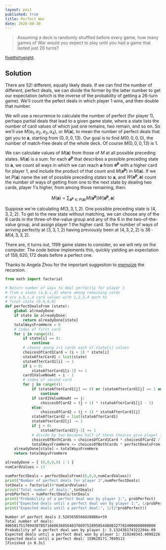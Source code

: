 ```yaml
---
layout: post
published: true
title: Perfect War
date: 2020-08-30
---
```


>Assuming a deck is randomly shuffled before every game, how many games of War would you expect to play until you had a game that lasted just 26 turns?

[fivethirtyeight](https://fivethirtyeight.com/features/can-you-cover-the-globe/).

<!--more-->

## Solution

There are $52!$ different, equally likely deals. If we can find the number of different, perfect deals, we can divide the former by the latter number to get our expectation (which is the inverse of the probability of getting a $26$-turn game). We'll count the pefect deals in which player 1 wins, and then double that number.

We will use a recurrence to calculate the number of perfect (for player 1), perhaps partial deals that lead to a given game state, where a state lists the number of card values of which just one remains, two remain, and so on. So we'll use $M(a_1,a_2,a_3,a_4)$, or $M(\mathbf{a})$, to mean the number of perfect deals that get you to $\mathbf{a}$, starting from $(0,0,0,13)$. Our goal is to find $M(0,0,0,0)$, the number of match-free deals of the whole deck. Of course $M(0,0,0,13)$ is $1$.

We can calculate values of $M(\mathbf{a})$ from those of $M$ at all possible preceding states. $M(\mathbf{a})$ is a sum: for each $\mathbf{a^p}$ that describes a possible preceding state to $\mathbf{a}$, we count all ways in which we can reach $\mathbf{a}$ from $\mathbf{a^p}$ with a higher card for player 1, and include the product of that count and $M(\mathbf{a^p})$ in $M(\mathbf{a})$. If we let $P(\mathbf{a})$ name the set of possible preceding states to $\mathbf{a}$, and $W(\mathbf{a^p},\mathbf{a})$ count the number of ways of getting from one to the next state by dealing two cards, player 1's higher, from among those remaining, then:

$$M(\mathbf{a}) =
\sum_{\mathbf{a^p} \in P(\mathbf{a})} 
M(\mathbf{a^p}) W(\mathbf{a^p},\mathbf{a})$$

Suppose we're calculating $M(3,3,1,2)$. One possible preceding state is $(4,3,2,2)$. To get to the new state without matching, we can choose any of the $6$ cards in the three-of-the-value group and any of the $6$ in the two-of-the-value group, and assign player 1 the higher card. So the number of ways of arriving perfectly at $(3,3,1,2)$ having previously been at $(4,3,2,2)$ is $36 \cdot M(4,3,3,2)$.

There are, it turns out, $1199$ game states to consider, so we will rely on the computer. The code below implements this, quickly yielding an expectation of $159,620,172$ deals before a perfect one.

Thanks to Angela Zhou for the important suggestion to [memoize](https://en.wikipedia.org/wiki/Dynamic_programming) the recursion.

```python
from math import factorial

# Return number of ways to deal perfectly for player 1
# from a state [a,b,c,d] where among remaining cards 
# are a,b,c,d card values with 1,2,3,4 each to
# final state [0,0,0,0]
def perfectDealsFrom (state):
	global alreadyDone
	if state in alreadyDone:
		return alreadyDone[state]
	totalWaysFromHere = 0
	# index of first card
	for i in range(4):
		if state[i] == 0:
			continue
		# choose among i+1 cards each of state[i] values
		choicesOfCard1Card = (i + 1) * state[i]
		stateAfterCard1 = list(state)
		stateAfterCard1[i] -= 1
		if i > 0:
			stateAfterCard1[i-1] += 1
		card1ValueNowAt = i - 1
		# index of second card
		for j in range(4):
			if (stateAfterCard1[j] == 0) or (stateAfterCard1[j] == 1 and card1ValueNowAt == j):
				continue
			if card1ValueNowAt == j:
				choicesOfCard2 = (j + 1) * (stateAfterCard1[j] - 1)
			else:
				choicesOfCard2 = (j + 1) * stateAfterCard1[j]
			stateAfterCard2 = list(stateAfterCard1)
			stateAfterCard2[j] -= 1
			if j > 0:
				stateAfterCard2[j-1] += 1
			# divide by two because half of these choices give player 1 the lower card
			choicesOfBothCards = choicesOfCard1Card * choicesOfCard2 / 2
			totalWaysFromHere += choicesOfBothCards * perfectDealsFrom(tuple(stateAfterCard2))
	alreadyDone[state] = totalWaysFromHere
	return totalWaysFromHere

alreadyDone = { (0,0,0,0) : 1 }
numCardValues = 13

numPerfectDeals = perfectDealsFrom((0,0,0,numCardValues))
print("Number of perfect deals for player 1",numPerfectDeals)
totDeals = factorial(4*numCardValues)
print("Total number of deals:",totDeals)
probPerfect = numPerfectDeals/totDeals
print("Probability of a perfect deal won by player 1:", probPerfect)
print("Expected deals until a perfect deal won by player 1:", 1/probPerfect)
print("Expected deals until a perfect deal:", 1/(2*probPerfect))
```

```
Number of perfect deals 2.5265658566028886e+59
Total number of deals: 80658175170943878571660636856403766975289505440883277824000000000000
Probability of a perfect deal won by player 1: 3.132436174322294e-09
Expected deals until a perfect deal won by player 1: 319240343.4098226
Expected deals until a perfect deal: 159620171.7049113
[Finished in 0.3s]
```

<br>
